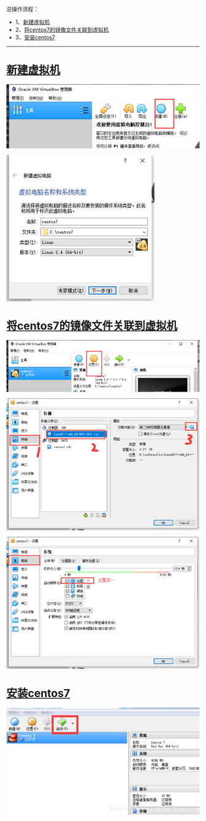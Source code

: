 总操作流程：
- 1、[新建虚拟机](#VirtualBox-01)
- 2、[将centos7的镜像文件关联到虚拟机](#VirtualBox-02)
- 3、[安装centos7](#VirtualBox-03)

***

# <a name="VirtualBox-01" href="#" >新建虚拟机</a>

![](image/1-1.png)

![](image/1-2.png)

# <a name="VirtualBox-02" href="#" >将centos7的镜像文件关联到虚拟机</a>

![](image/1-3.png)

![](image/1-4.png)

![](image/1-5.png)

# <a name="VirtualBox-03" href="#" >安装centos7</a>

![](image/1-6.png)

